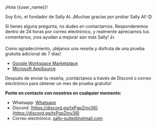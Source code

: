 ¡Hola {{user_name}}!

Soy Eric, el fundador de Sally AI. ¡Muchas gracias por probar Sally AI! 😊

Si tienes alguna pregunta, no dudes en contactarnos. Responderemos dentro de 24 horas por correo electrónico, y realmente apreciamos tus comentarios; ¡nos ayudan a mejorar aún más Sally! 👍

Como agradecimiento, ¡déjanos una reseña y disfruta de una prueba gratuita adicional de 7 días!

- [Google Workspace Marketplace](https://workspace.google.com/u/0/marketplace/app/sally_suite/502322973058)
- [Microsoft AppSource](https://appsource.microsoft.com/en-us/product/office/WA200006772?tab=Reviews)

Después de enviar tu reseña, ¡contáctanos a través de Discord o correo electrónico para obtener un mes de prueba gratuito!

**Ponte en contacto con nosotros en cualquier momento:**

- Whatsapp: [Whatsapp](https://wa.me/8619066504137)
- Discord: [https://discord.gg/txPgpZmv36](https://discord.gg/txPgpZmv36)
- Correo electrónico: [sally-suite@hotmail.com](mailto:sally-suite@hotmail.com)